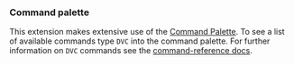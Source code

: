 ### Command palette

This extension makes extensive use of the
[Command Palette](https://code.visualstudio.com/docs/getstarted/userinterface#_command-palette).
To see a list of available commands type `DVC` into the command palette. For
further information on `DVC` commands see the
[command-reference docs](https://dvc.org/doc/command-reference).
